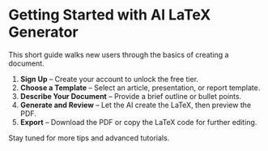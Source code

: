 # Getting Started with AI LaTeX Generator

This short guide walks new users through the basics of creating a document.

1. **Sign Up** – Create your account to unlock the free tier.
2. **Choose a Template** – Select an article, presentation, or report template.
3. **Describe Your Document** – Provide a brief outline or bullet points.
4. **Generate and Review** – Let the AI create the LaTeX, then preview the PDF.
5. **Export** – Download the PDF or copy the LaTeX code for further editing.

Stay tuned for more tips and advanced tutorials.
